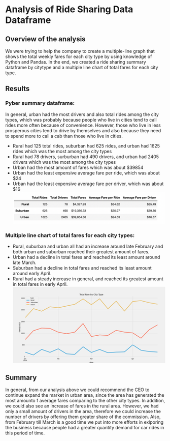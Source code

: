 # Analysis of Ride Sharing Data Dataframe
## Overview of the analysis
We were trying to help the company to create a multiple-line graph that shows the total weekly fares for each city type by using knowledge of Python and Pandas. In the end, we created a ride sharing summary dataframe by citytype and a multiple line chart of total fares for each city type.

## Results
### Pyber summary dataframe:
In general, urban had the most drivers and also total rides among the city types, which was probably because people who live in cities tend to call rides more often because of convenience. However, those who live in less prosperous cities tend to drive by themselves and also because they need to spend more to call a cab than those who live in cities. 
- Rural had 125 total rides, suburban had 625 rides, and urban had 1625 rides which was the most among the city types
- Rural had 78 drivers, surburban had 490 drivers, and urban had 2405 drivers which was the most among the city types
- Urban had the most amount of fares which was about $39854
- Urban had the least expensive average fare per ride, which was about $24
- Urban had the least expensive average fare per driver, which was about $16
![This is an image](https://github.com/sherryli1116/PyBer_Analysis/blob/main/Resources/Pyber%20summary%20dataframe.png)
### Multiple line chart of total fares for each city types:
- Rural, suburban and urban all had an increase around late February and both urban and suburban reached their greatest amount of fares. 
- Urban had a decline in total fares and reached its least amount around late March.
- Suburban had a decline in total fares and reached its least amount around early April.
- Rural had a steady increase in general, and reached its greatest amount in total fares in early April.
![This is an image](https://github.com/sherryli1116/PyBer_Analysis/blob/main/Resources/PyBer_fare_summary.png)
## Summary
In general, from our analysis above we could recommend the CEO to continue expand the market in urban area, since the area has generated the most amounto f average fares comparing to the other city types. In addition, we could also see an increase of fares in the rural area. However, we had only a small amount of drivers in the area, therefore we could increase the number of drivers by offering them greater share of the commission. Also, from February till March is a good time we put into more efforts in exlporing the business because people had a greater quantity demand for car rides in this period of time.
